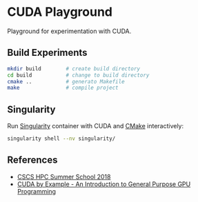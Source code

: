 # CUDA Playground

Playground for experimentation with CUDA.

## Build Experiments

```bash
mkdir build        # create build directory
cd build           # change to build directory
cmake ..           # generato Makefile
make               # compile project
```

## Singularity

Run [Singularity](https://singularity.hpcng.org/) container with CUDA and [CMake](https://cmake.org/) interactively:

```bash
singularity shell --nv singularity/
```

## References

* [CSCS HPC Summer School 2018](https://github.com/eth-cscs/SummerSchool2018)
* [CUDA by Example - An Introduction to General Purpose GPU Programming](https://developer.nvidia.com/cuda-example)